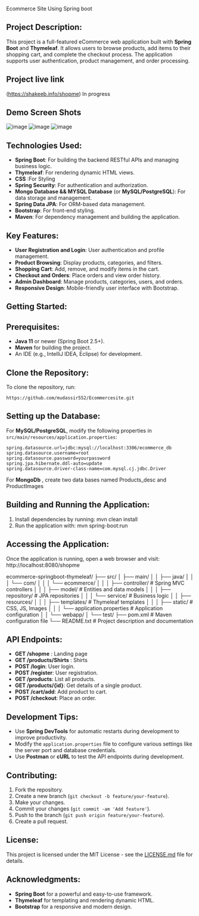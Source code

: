 Ecommerce Site Using Spring boot 

Project Description:
---------------------
This project is a full-featured eCommerce web application built with
**Spring Boot** and **Thymeleaf**. It allows users to browse products, 
add items to their shopping cart, and complete the checkout process.
The application supports user authentication, product management, 
and order processing.

Project live link
-----------------
(https://shakeeb.info/shopme) In progress

Demo Screen Shots
-------------------
![image](https://github.com/user-attachments/assets/4a0493dd-9570-4c72-b38a-4515217ed130)
![image](https://github.com/user-attachments/assets/09c4101d-5b18-440f-9af8-e73e034a51c7)
![image](https://github.com/user-attachments/assets/fb9e8b5e-946a-4938-a7a5-68a52097f72a)




Technologies Used:
------------------
- **Spring Boot**: For building the backend RESTful APIs and managing business logic.
- **Thymeleaf**: For rendering dynamic HTML views.
- **CSS**      :For Styling
- **Spring Security**: For authentication and authorization.
- **Mongo Database && MYSQL Database** (or **MySQL/PostgreSQL**): For data storage and management.
- **Spring Data JPA**: For ORM-based data management.
- **Bootstrap**: For front-end styling.
- **Maven**: For dependency management and building the application.

Key Features:
-------------
- **User Registration and Login**: User authentication and profile management.
- **Product Browsing**: Display products, categories, and filters.
- **Shopping Cart**: Add, remove, and modify items in the cart.
- **Checkout and Orders**: Place orders and view order history.
- **Admin Dashboard**: Manage products, categories, users, and orders.
- **Responsive Design**: Mobile-friendly user interface with Bootstrap.

Getting Started:
----------------
Prerequisites:
--------------
- **Java 11** or newer (Spring Boot 2.5+).
- **Maven** for building the project.
- An IDE (e.g., IntelliJ IDEA, Eclipse) for development.

Clone the Repository:
----------------------
To clone the repository, run:
    
    https://github.com/mudassir552/Ecommercesite.git

Setting up the Database:
-------------------------

For **MySQL/PostgreSQL**, modify the following properties in `src/main/resources/application.properties`:

    spring.datasource.url=jdbc:mysql://localhost:3306/ecommerce_db
    spring.datasource.username=root
    spring.datasource.password=yourpassword
    spring.jpa.hibernate.ddl-auto=update
    spring.datasource.driver-class-name=com.mysql.cj.jdbc.Driver

For **MongoDb** , create two data bases named Products_desc and ProductImages

Building and Running the Application:
-------------------------------------
1. Install dependencies by running:
        mvn clean install
2. Run the application with:
        mvn spring-boot:run

Accessing the Application:
---------------------------
Once the application is running, open a web browser and visit:
    http://localhost:8080/shopme


ecommerce-springboot-thymeleaf/ ├── src/ │ ├── main/ │ │ ├── java/ │ │ │ └── com/ │ │ │ └── ecommerce/ │ │ │ ├── controller/ # Spring MVC controllers │ │ │ ├── model/ # Entities and data models │ │ │ ├── repository/ # JPA repositories │ │ │ └── service/ # Business logic │ │ ├── resources/ │ │ │ ├── templates/ # Thymeleaf templates │ │ │ ├── static/ # CSS, JS, Images │ │ │ └── application.properties # Application configuration │ │ └── webapp/ │ └── test/ ├── pom.xml # Maven configuration file └── README.txt # Project description and documentation

API Endpoints:
--------------
- **GET /shopme** : Landing page
- **GET /products/Shirts** : Shirts
- **POST /login**: User login.
- **POST /register**: User registration.
- **GET /products**: List all products.
- **GET /products/{id}**: Get details of a single product.
- **POST /cart/add**: Add product to cart.
- **POST /checkout**: Place an order.

Development Tips:
-----------------
- Use **Spring DevTools** for automatic restarts during development to improve productivity.
- Modify the `application.properties` file to configure various settings like the server port and database credentials.
- Use **Postman** or **cURL** to test the API endpoints during development.

Contributing:
-------------
1. Fork the repository.
2. Create a new branch (`git checkout -b feature/your-feature`).
3. Make your changes.
4. Commit your changes (`git commit -am 'Add feature'`).
5. Push to the branch (`git push origin feature/your-feature`).
6. Create a pull request.

License:
--------
This project is licensed under the MIT License - see the [LICENSE.md](LICENSE.md) file for details.

Acknowledgments:
----------------
- **Spring Boot** for a powerful and easy-to-use framework.
- **Thymeleaf** for templating and rendering dynamic HTML.
- **Bootstrap** for a responsive and modern design.
